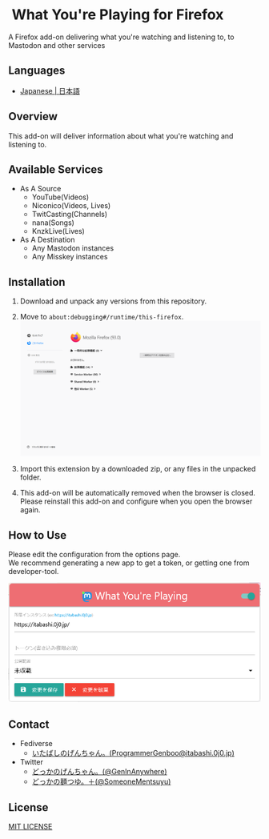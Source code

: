 # <img alt = "" src = "/icons/icon128.png" height = "48" align = "center" /> What You're Playing for Firefox

A Firefox add-on delivering what you're watching and listening to, to Mastodon and other services



## Languages
* [Japanese | 日本語](/README[Japanese].md)


## Overview
This add-on will deliver information about what you're watching and listening to.


## Available Services
* As A Source
  * YouTube(Videos)
  * Niconico(Videos, Lives)
  * TwitCasting(Channels)
  * nana(Songs)
  * KnzkLive(Lives)
* As A Destination
  * Any Mastodon instances
  * Any Misskey instances


## Installation
1.	Download and unpack any versions from this repository.

2.	Move to `about:debugging#/runtime/this-firefox`.<br>
	![about:debugging#/runtime/this-firefox](images/firefox-001.png)

3.	Import this extension by a downloaded zip, or any files in the unpacked folder.

4.	This add-on will be automatically removed when the browser is closed.<br>
	Please reinstall this add-on and configure when you open the browser again.


## How to Use
Please edit the configuration from the options page.<br>
We recommend generating a new app to get a token, or getting one from developer-tool.

![Options Page](images/firefox-002.png)


## Contact
* Fediverse
  * [いたばしのげんちゃん。(ProgrammerGenboo@itabashi.0j0.jp)](https://itabashi.0j0.jp/@ProgrammerGenboo)
* Twitter
  * [どっかのげんちゃん。(@GenInAnywhere)](https://twitter.com/GenInAnywhere)
  * [どっかの麺つゆ。＋(@SomeoneMentsuyu)](https://twitter.com/SomeoneMentsuyu)


## License
[MIT LICENSE](/LICENSE)